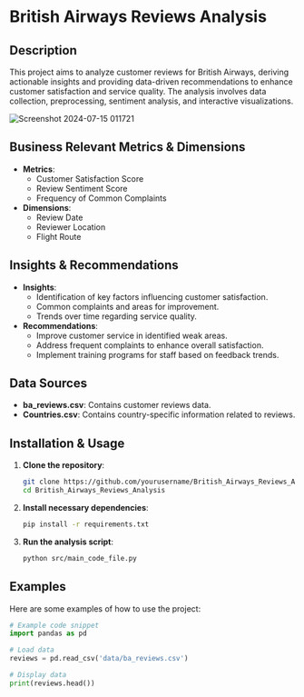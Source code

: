 # British Airways Reviews Analysis

## Description
This project aims to analyze customer reviews for British Airways, deriving actionable insights and providing data-driven recommendations to enhance customer satisfaction and service quality. The analysis involves data collection, preprocessing, sentiment analysis, and interactive visualizations.

![Screenshot 2024-07-15 011721](https://github.com/user-attachments/assets/8388c745-d81c-46c1-a4e9-6db80ec2a52d)


## Business Relevant Metrics & Dimensions
- **Metrics**:
  - Customer Satisfaction Score
  - Review Sentiment Score
  - Frequency of Common Complaints
- **Dimensions**:
  - Review Date
  - Reviewer Location
  - Flight Route

## Insights & Recommendations
- **Insights**:
  - Identification of key factors influencing customer satisfaction.
  - Common complaints and areas for improvement.
  - Trends over time regarding service quality.
- **Recommendations**:
  - Improve customer service in identified weak areas.
  - Address frequent complaints to enhance overall satisfaction.
  - Implement training programs for staff based on feedback trends.

## Data Sources
- **ba_reviews.csv**: Contains customer reviews data.
- **Countries.csv**: Contains country-specific information related to reviews.

## Installation & Usage
1. **Clone the repository**:
    ```bash
    git clone https://github.com/yourusername/British_Airways_Reviews_Analysis.git
    cd British_Airways_Reviews_Analysis
    ```
2. **Install necessary dependencies**:
    ```bash
    pip install -r requirements.txt
    ```
3. **Run the analysis script**:
    ```bash
    python src/main_code_file.py
    ```

## Examples
Here are some examples of how to use the project:

```python
# Example code snippet
import pandas as pd

# Load data
reviews = pd.read_csv('data/ba_reviews.csv')

# Display data
print(reviews.head())
